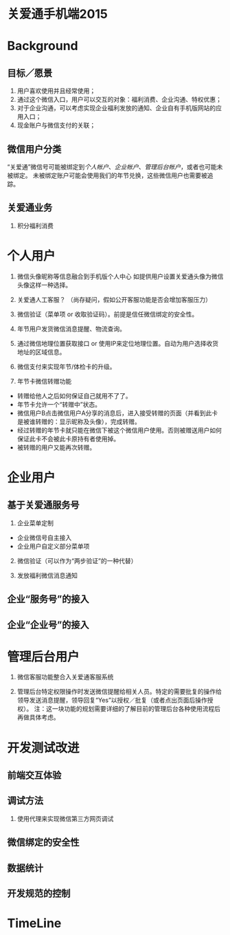 关爱通手机端2015
================

# Background #

## 目标／愿景 ##

1. 用户喜欢使用并且经常使用；
2. 通过这个微信入口，用户可以交互的对象：福利消费、企业沟通、特权优惠；
3. 对于企业沟通，可以考虑实现企业福利发放的通知、企业自有手机版网站的应用入口；
4. 现金账户与微信支付的关联；


## 微信用户分类 ##

“关爱通”微信号可能被绑定到*个人帐户*、*企业帐户*、*管理后台帐户*，或者也可能未被绑定。
未被绑定账户可能会使用我们的年节兑换，这些微信用户也需要被追踪。

## 关爱通业务 ##

1. 积分福利消费


# 个人用户 #

1. 微信头像昵称等信息融合到手机版个人中心
如提供用户设置关爱通头像为微信头像这样一种选择。

2. 关爱通人工客服？ （尚存疑问，假如公开客服功能是否会增加客服压力）

3. 微信验证（菜单项 or 收取验证码）。前提是信任微信绑定的安全性。

4. 年节用户发货微信消息提醒、物流查询。

5. 通过微信地理位置获取接口 or 使用IP来定位地理位置。自动为用户选择收货地址的区域信息。

6. 微信支付来实现年节/体检卡的升级。

7. 年节卡微信转赠功能
- 转赠给他人之后如何保证自己就用不了了。
- 年节卡允许一个“转赠中”状态。
- 微信用户B点击微信用户A分享的消息后，进入接受转赠的页面（并看到此卡是被谁转赠的：显示昵称及头像），完成转赠。
- 经过转赠的年节卡就只能在微信下被这个微信用户使用。否则被赠送用户如何保证此卡不会被此卡原持有者使用掉。
- 被转赠的用户又能再次转赠。


# 企业用户 #

## 基于关爱通服务号 ##

1. 企业菜单定制
  - 企业微信号自主接入
  - 企业用户自定义部分菜单项

2. 微信验证（可以作为“两步验证”的一种代替）

3. 发放福利微信消息通知

## 企业“服务号”的接入 ##

## 企业“企业号”的接入 ##


# 管理后台用户 #

1. 微信客服功能整合入关爱通客服系统

2. 管理后台特定权限操作时发送微信提醒给相关人员。特定的需要批复的操作给领导发送消息提醒，领导回复“Yes”以授权／批复（或者点出页面后操作授权）。
注：这一块功能的规划需要详细的了解目前的管理后台各种使用流程后再做具体考虑。


# 开发测试改进 #

## 前端交互体验 ##


## 调试方法 ##

1. 使用代理来实现微信第三方网页调试

## 微信绑定的安全性 ##

## 数据统计 ##

## 开发规范的控制 ##


# TimeLine #
